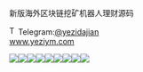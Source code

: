 新版海外区块链挖矿机器人理财源码<p dir="auto"><a target="_blank" rel="noopener noreferrer nofollow" href="https://camo.githubusercontent.com/d614d90677fbc2e34c7c62ebc68c82379d87a57c4beaf05af65fec7ba6b72e36/68747470733a2f2f63646e2d69636f6e732d706e672e666c617469636f6e2e636f6d2f3531322f323131312f323131313634362e706e67"><img src="https://camo.githubusercontent.com/d614d90677fbc2e34c7c62ebc68c82379d87a57c4beaf05af65fec7ba6b72e36/68747470733a2f2f63646e2d69636f6e732d706e672e666c617469636f6e2e636f6d2f3531322f323131312f323131313634362e706e67" alt="Telegram Icon" style="width: 16px; max-width: 100%;" data-canonical-src="https://cdn-icons-png.flaticon.com/512/2111/2111646.png"></a>Telegram:<a href="https://t.me/yezidajian" rel="nofollow">@yezidajian</a><br><a href="https://www.yeziym.com/">www.yeziym.com</a></p><img src="https://github.com/yeziym/xinbanhaiwaiqukuai_PT/blob/main/oplUJ.png"><img src="https://github.com/yeziym/xinbanhaiwaiqukuai_PT/blob/main/d369L.png"><img src="https://github.com/yeziym/xinbanhaiwaiqukuai_PT/blob/main/AVmfX.png"><img src="https://github.com/yeziym/xinbanhaiwaiqukuai_PT/blob/main/Qs5PY.png"><img src="https://github.com/yeziym/xinbanhaiwaiqukuai_PT/blob/main/csIP2.png"><img src="https://github.com/yeziym/xinbanhaiwaiqukuai_PT/blob/main/NnKI2.png"><img src="https://github.com/yeziym/xinbanhaiwaiqukuai_PT/blob/main/PQpVd.png"><img src="https://github.com/yeziym/xinbanhaiwaiqukuai_PT/blob/main/FFLGZ.png"><img src="https://github.com/yeziym/xinbanhaiwaiqukuai_PT/blob/main/LHiDm.png">